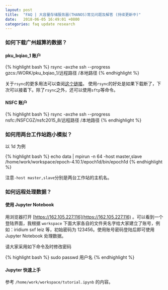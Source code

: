 ```yaml
---
layout: post
title:  "FAQ | 大容量存储服务器(THANOS)常见问题及解答 (持续更新中)"
date:   2018-06-05 16:49:01 +0800
categories: faq update research
---
```


### **如何下载广州超算的数据？**
#### pku_bqiao_1 账户

{% highlight bash %}
rsync -avzhe ssh --progress  gzcs:/WORK/pku_bqiao_1/远程路径 /本地路径
{% endhighlight %}

关于`rsync`的更多用法可以查阅[这个链接](https://www.tecmint.com/rsync-local-remote-file-synchronization-commands/)。
使用`rsync`的好处是如果下载断了，下次可以接着下。除了`rsync`之外，还可以使用`sftp`等命令。

#### NSFC 账户

{% highlight bash %}
rsync -avzhe ssh --progress  nsfc:/NSFCGZ/nsfc2015_8/远程路径 /本地路径
{% endhighlight %}

### **如何用两台工作站跑小模拟？**
以 1d 为例

{% highlight bash %}
echo data | mpirun -n 64 -host master,slave /home/work/workspace/epoch-4.10.1/epoch1d/bin/epoch1d
{% endhighlight %}

注意`-host master,slave`分别是两台工作站的主机名。

### **如何远程处理数据？**

#### 使用 Jupyter Notebook

用浏览器打开 [https://162.105.227.116](https://162.105.227.116) 。可以看到一个登陆界面，我根据 `workspace` 下面大家各自的文件夹名字给大家建立了账号，例如：iridium sxf leiz 等，初始密码为 123456。使用账号密码登陆后即可使用 Jupyter Notebook 处理数据。

请大家采用如下命令及时修改密码

{% highlight bash %}
sudo passwd 用户名
{% endhighlight %}

#### Jupyter 快速上手

参考 `/home/work/workspace/tutorial.ipynb` 的内容。




